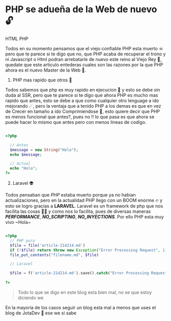 # PHP se adueña de la Web de nuevo 🔓

<Tags>
  <Tag type="html">HTML</Tag>
  <Tag type="php">PHP</Tag>
</Tags>

Todos en su momento pensamos que el viejo confiable PHP esta muerto ☠ pero que te parece si te digo que no, que PHP acaba de recuperar el trono y ni Javascript o Html podran arrebatarle de nuevo este reino al Viejo Rey 🌟, quedate que este articulo entederas cuales son las razones por la que PHP ahora es el nuevo Master de la Web 🔺.

1. PHP mas rapido que otros 🚓

Todos sabemos que php es muy rapido en ejecucion 🔦 y esto se debe sin duda al SSR, pero que te parece si te digo que ahora PHP es mucho mas rapido que antes, esto se debe a que como cualquier otro lenguage a ido mejorando ☄, pero la ventaja que a tenido PHP a los demas es que en vez de Crecer en tamaño a ido Comprimiendose 🔹, esto quiere decir que PHP es menos funcional que antes?, pues no !! lo que pasa es que ahora se puede hacer lo mismo que antes pero con menos lineas de codigo.

``` php

<?php

  // Antes
  $message = new String("Hola");
  echo $message;

  // Actual
  echo "Hola";
?>

```

2. Laravel 👽

Todos pensaban que *PHP* estaba muerto porque ya no habian actualizaciones, pero en la actualidad PHP llego con un BOOM enorme 🔥 y esto se logro gracias a **LARAVEL**. Laravel es un framework de php que nos facilita las cosas 💑🏽 y como nos lo facilita, pues de diversas maneras ***PERFORMANCE***, ***NO_SCRIPTING***, ***NO_INYECTIONS***. Por ello PHP esta muy vivo ~Hola~

```php

<?php
  // PHP puro
  $file = file('article-214214.md')
  if (!$file) return throw new Exception("Error Processing Request", 1);
  file_put_contents("filename.md", $file)

  // Laravel

  $file = f('article-214214.md').save().catch("Error Processing Request", 1)
  
?>

```

> Todo lo que se digo en este blog esta bien mal, no se que estoy diciendo we

En la mayoria de los casos seguir un blog esta mal a menos que uses el blog de JotaDev 💽  ese we si sabe